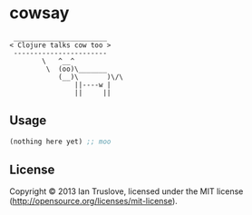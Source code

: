 # cowsay
     _______________________ 
    < Clojure talks cow too >
     ----------------------- 
            \   ^__^
             \  (oo)\_______
                (__)\       )\/\
                    ||----w |
                    ||     ||

## Usage

````clojure
(nothing here yet) ;; moo
````

## License

Copyright © 2013 Ian Truslove, licensed under the MIT license (http://opensource.org/licenses/mit-license).

